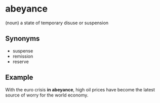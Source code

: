 # abeyance

(noun) a state of temporary disuse or suspension

## Synonyms

+ suspense
+ remission
+ reserve

## Example

With the euro crisis **in abeyance**, high oil prices have become the latest source of worry for the world economy.
